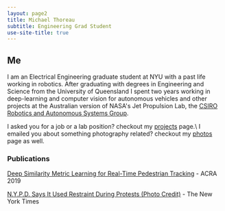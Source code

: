 ```yaml
---
layout: page2
title: Michael Thoreau
subtitle: Engineering Grad Student
use-site-title: true
---
```


## Me

I am an Electrical Engineering graduate student at NYU with a past life working in robotics. After graduating with degrees in Engineering and Science from the University of Queensland I spent two years working in deep-learning and computer vision for autonomous vehicles and other projects at the Australian version of NASA's Jet Propulsion Lab, the [CSIRO Robotics and Autonomous Systems Group](https://research.csiro.au/robotics/).

I asked you for a job or a lab position? checkout my [projects](projects) page.\\
I emailed you about something photography related? checkout my [photos](photos) page as well.

### Publications

[Deep Similarity Metric Learning for Real-Time Pedestrian Tracking](https://arxiv.org/pdf/1806.07592.pdf) - ACRA 2019

[N.Y.P.D. Says It Used Restraint During Protests (Photo Credit)](https://www.nytimes.com/interactive/2020/07/14/nyregion/nypd-george-floyd-protests.html) - The New York Times
